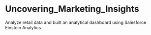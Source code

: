 # Uncovering_Marketing_Insights
Analyze retail data and built an analytical dashboard using Salesforce Einstein Analytics
